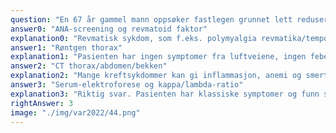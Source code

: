 ```yaml
---
question: "En 67 år gammel mann oppsøker fastlegen grunnet lett redusert allmenntilstand, hodepine og ryggsmerter i lumbalcolumna. Ingen leddsmerter. Han har ingen feber eller infeksjonsklinikk for øvrig. Fastlegen tar følgende blodprøver: Hvilken undersøkelse vil mest sannsynlig gi en diagnostisk avklaring?"
answer0: "ANA-screening og revmatoid faktor"
explanation0: "Revmatisk sykdom, som f.eks. polymyalgia revmatika/temporalisarteritt kan gi svært høy senkning. Pasienten har ingen leddsmerter og ingen opplysninger om tyggeclaudicatio. Ingen sikre konstitusjonelle symptomer. Mindre sannsynlig."
answer1: "Røntgen thorax"
explanation1: "Pasienten har ingen symptomer fra luftveiene, ingen feber eller infeksjonsklinikk. Mindre sannsynlig at man skal komme nærmere en diagnose med et røntgen thorax."
answer2: "CT thorax/abdomen/bekken"
explanation2: "Mange kreftsykdommer kan gi inflammasjon, anemi og smerter. Sjelden man ser senkning over 100, men dette kan ses ved blant annet nyrecellecarcinom."
answer3: "Serum-elektroforese og kappa/lambda-ratio"
explanation3: "Riktig svar. Pasienten har klassiske symptomer og funn som ved myelomatose. Smerter fra skjelettet, anemi og nyresvikt. Forhøyet senkning er også klassisk ved denne tilstanden og kan ofte ses over 100."
rightAnswer: 3
image: "./img/var2022/44.png"
---
```

